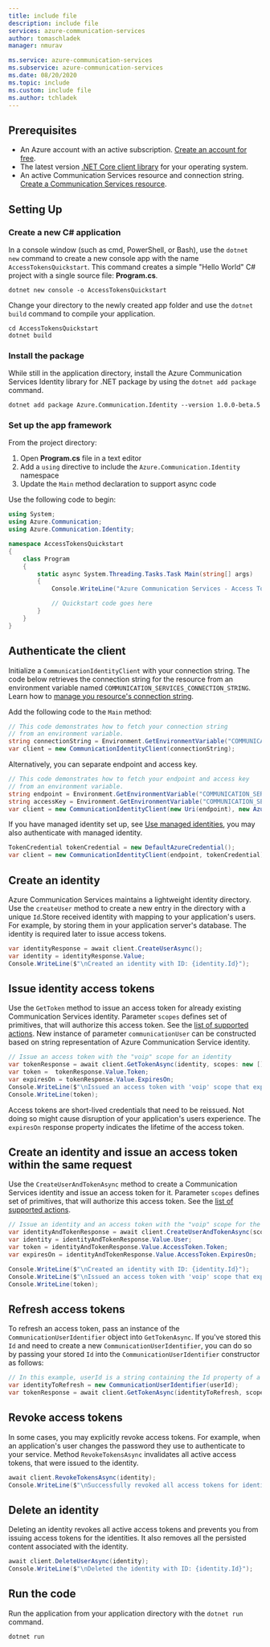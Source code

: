 ```yaml
---
title: include file
description: include file
services: azure-communication-services
author: tomaschladek
manager: nmurav

ms.service: azure-communication-services
ms.subservice: azure-communication-services
ms.date: 08/20/2020
ms.topic: include
ms.custom: include file
ms.author: tchladek
---
```


## Prerequisites

- An Azure account with an active subscription. [Create an account for free](https://azure.microsoft.com/free/?WT.mc_id=A261C142F).
- The latest version [.NET Core client library](https://dotnet.microsoft.com/download/dotnet-core) for your operating system.
- An active Communication Services resource and connection string. [Create a Communication Services resource](../create-communication-resource.md).

## Setting Up

### Create a new C# application

In a console window (such as cmd, PowerShell, or Bash), use the `dotnet new` command to create a new console app with the name `AccessTokensQuickstart`. This command creates a simple "Hello World" C# project with a single source file: **Program.cs**.

```console
dotnet new console -o AccessTokensQuickstart
```

Change your directory to the newly created app folder and use the `dotnet build` command to compile your application.

```console
cd AccessTokensQuickstart
dotnet build
```

### Install the package

While still in the application directory, install the Azure Communication Services Identity library for .NET package by using the `dotnet add package` command.

```console
dotnet add package Azure.Communication.Identity --version 1.0.0-beta.5
```

### Set up the app framework

From the project directory:

1. Open **Program.cs** file in a text editor
1. Add a `using` directive to include the `Azure.Communication.Identity` namespace
1. Update the `Main` method declaration to support async code

Use the following code to begin:

```csharp
using System;
using Azure.Communication;
using Azure.Communication.Identity;

namespace AccessTokensQuickstart
{
    class Program
    {
        static async System.Threading.Tasks.Task Main(string[] args)
        {
            Console.WriteLine("Azure Communication Services - Access Tokens Quickstart");

            // Quickstart code goes here
        }
    }
}
```
## Authenticate the client

Initialize a `CommunicationIdentityClient` with your connection string. The code below retrieves the connection string for the resource from an environment variable named `COMMUNICATION_SERVICES_CONNECTION_STRING`. Learn how to [manage you resource's connection string](../create-communication-resource.md#store-your-connection-string).

Add the following code to the `Main` method:

```csharp
// This code demonstrates how to fetch your connection string
// from an environment variable.
string connectionString = Environment.GetEnvironmentVariable("COMMUNICATION_SERVICES_CONNECTION_STRING");
var client = new CommunicationIdentityClient(connectionString);
```

Alternatively, you can separate endpoint and access key.
```csharp
// This code demonstrates how to fetch your endpoint and access key
// from an environment variable.
string endpoint = Environment.GetEnvironmentVariable("COMMUNICATION_SERVICES_ENDPOINT");
string accessKey = Environment.GetEnvironmentVariable("COMMUNICATION_SERVICES_ACCESSKEY");
var client = new CommunicationIdentityClient(new Uri(endpoint), new AzureKeyCredential(accessKey));
```

If you have managed identity set up, see [Use managed identities](../managed-identity.md), you may also authenticate with managed identity.
```csharp
TokenCredential tokenCredential = new DefaultAzureCredential();
var client = new CommunicationIdentityClient(endpoint, tokenCredential);
```

## Create an identity

Azure Communication Services maintains a lightweight identity directory. Use the `createUser` method to create a new entry in the directory with a unique `Id`.Store received identity with mapping to your application's users. For example, by storing them in your application server's database. The identity is required later to issue access tokens.

```csharp
var identityResponse = await client.CreateUserAsync();
var identity = identityResponse.Value;
Console.WriteLine($"\nCreated an identity with ID: {identity.Id}");
```

## Issue identity access tokens

Use the `GetToken` method to issue an access token for already existing Communication Services identity. Parameter `scopes` defines set of primitives, that will authorize this access token. See the [list of supported actions](../../concepts/authentication.md). New instance of parameter `communicationUser` can be constructed based on string representation of Azure Communication Service identity.

```csharp
// Issue an access token with the "voip" scope for an identity
var tokenResponse = await client.GetTokenAsync(identity, scopes: new [] { CommunicationTokenScope.VoIP });
var token =  tokenResponse.Value.Token;
var expiresOn = tokenResponse.Value.ExpiresOn;
Console.WriteLine($"\nIssued an access token with 'voip' scope that expires at {expiresOn}:");
Console.WriteLine(token);
```

Access tokens are short-lived credentials that need to be reissued. Not doing so might cause disruption of your application's users experience. The `expiresOn` response property indicates the lifetime of the access token.

## Create an identity and issue an access token within the same request

Use the `CreateUserAndTokenAsync` method to create a Communication Services identity and issue an access token for it. Parameter `scopes` defines set of primitives, that will authorize this access token. See the [list of supported actions](../../concepts/authentication.md).

```csharp
// Issue an identity and an access token with the "voip" scope for the new identity
var identityAndTokenResponse = await client.CreateUserAndTokenAsync(scopes: new[] { CommunicationTokenScope.VoIP });
var identity = identityAndTokenResponse.Value.User;
var token = identityAndTokenResponse.Value.AccessToken.Token;
var expiresOn = identityAndTokenResponse.Value.AccessToken.ExpiresOn;

Console.WriteLine($"\nCreated an identity with ID: {identity.Id}");
Console.WriteLine($"\nIssued an access token with 'voip' scope that expires at {expiresOn}:");
Console.WriteLine(token);
```

## Refresh access tokens

To refresh an access token, pass an instance of the `CommunicationUserIdentifier` object into `GetTokenAsync`. If you've stored this `Id` and need to create a new `CommunicationUserIdentifier`, you can do so by passing your stored `Id` into the `CommunicationUserIdentifier` constructor as follows:

```csharp
// In this example, userId is a string containing the Id property of a previously-created CommunicationUser
var identityToRefresh = new CommunicationUserIdentifier(userId);
var tokenResponse = await client.GetTokenAsync(identityToRefresh, scopes: new [] { CommunicationTokenScope.VoIP });
```

## Revoke access tokens

In some cases, you may explicitly revoke access tokens. For example, when an application's user changes the password they use to authenticate to your service. Method `RevokeTokensAsync` invalidates all active access tokens, that were issued to the identity.

```csharp
await client.RevokeTokensAsync(identity);
Console.WriteLine($"\nSuccessfully revoked all access tokens for identity with ID: {identity.Id}");
```

## Delete an identity

Deleting an identity revokes all active access tokens and prevents you from issuing access tokens for the identities. It also removes all the persisted content associated with the identity.

```csharp
await client.DeleteUserAsync(identity);
Console.WriteLine($"\nDeleted the identity with ID: {identity.Id}");
```

## Run the code

Run the application from your application directory with the `dotnet run` command.

```console
dotnet run
```
